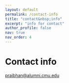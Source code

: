 ```yaml
---
layout: default
permalink: /contact-info
title: "contact&nbsp;info"
excerpt: "info for contact"
author_profile: false
nav: true
nav_order: 4
---
```



# Contact info

<a href="mailto:prajbhan@alumni.cmu.edu"><i class="fas fa-fw fa-envelope" aria-hidden="true" style="color:#d44638"></i> prajbhan@alumni.cmu.edu</a>

